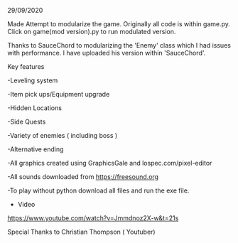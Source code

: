 
29/09/2020

Made Attempt to modularize the game. Originally all code is within game.py. Click on game(mod version).py to run modulated version. 

Thanks to SauceChord to modularizing the 'Enemy' class which I had issues with performance. I have uploaded his version within 'SauceChord'. 

Key features

-Leveling system

-Item pick ups/Equipment upgrade

-Hidden Locations 

-Side Quests 

-Variety of enemies ( including boss ) 

-Alternative ending 


-All graphics created using GraphicsGale and lospec.com/pixel-editor

-All sounds downloaded from https://freesound.org

-To play without python download all files and run the exe file.

- Video

https://www.youtube.com/watch?v=Jmmdnoz2X-w&t=21s

Special Thanks to Christian Thompson ( Youtuber)

